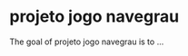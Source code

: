 
# projeto jogo navegrau

<!-- badges: start -->
<!-- badges: end -->

The goal of projeto jogo navegrau is to ...

